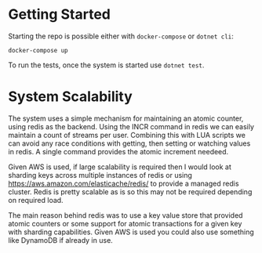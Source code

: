 # Getting Started

Starting the repo is possible either with `docker-compose` or `dotnet cli`:

`docker-compose up`

To run the tests, once the system is started use `dotnet test`.

# System Scalability

The system uses a simple mechanism for maintaining an atomic counter, using redis as the backend. Using the INCR command in redis we can easily maintain a count of streams per user. Combining this with LUA scripts we can avoid any race conditions with getting, then setting or watching values in redis. A single command provides the atomic increment needeed.

Given AWS is used, if large scalability is required then I would look at sharding keys across multiple instances of redis or using https://aws.amazon.com/elasticache/redis/ to provide a managed redis cluster. Redis is pretty scalable as is so this may not be required depending on required load.

The main reason behind redis was to use a key value store that provided atomic counters or some support for atomic transactions for a given key with sharding capabilities. Given AWS is used you could also use something like DynamoDB if already in use.

